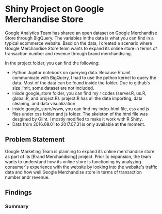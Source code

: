 # Shiny Project on Google Merchandise Store


Google Analytics Team has shared an open dataset on Google Merchandise Store through BigQuery. The variables in the data is what you can find in a typical ecommerce website. Basd on the data, I created a scenario where Google Merchandise Store team wants to expand its online store in terms of transaction number and revenue through brand merchandising.

In the project folder, you can find the following:

- Python Jupitor notebook on querying data. Because R cant communicate with BigQuery, I had to use the python kernel to query the data. Most of the data can be found inside the folder. Due to github's size limit, some dataset are not included. 
- Inisde google_store folder, you can find my r codes (server.R, us.R, global.R, and project.R). project.R has all the data importing, data cleaning, and data visualization. 
- Inside google_store/www, you can find my index.html file, css and js files under css folder and js folder. The skeleton of the html file was desgined by Glint. I mostly modified to make it work with R Shiny. 
- Data from 2016.08.01 to 2017.07.31 is only available at the moment.


## Problem Statement ##

Google Marketing Team is planning to expand its online merchandise store as part of its [Brand Merchandising] project. Prior to expansion, the team wants to understand how its online store is functioning by analyzing consumer's experience with the website by looking into the website's traffic data and how well Google Merchandise store in terms of transaction number andr revenue. 

## Findings ##

### Summary 